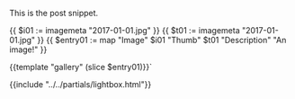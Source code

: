 This is the post snippet.

<!--BREAK-->

{{ $i01 := imagemeta "2017-01-01.jpg" }}
{{ $t01 := imagemeta "2017-01-01.jpg" }}
{{ $entry01 := map "Image" $i01 "Thumb" $t01 "Description" "An image!" }}

{{template "gallery" (slice $entry01)}}`

{{include "../../partials/lightbox.html"}}
